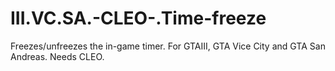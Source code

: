 # III.VC.SA.-CLEO-.Time-freeze
Freezes/unfreezes the in-game timer. For GTAIII, GTA Vice City and GTA San Andreas. Needs CLEO.
